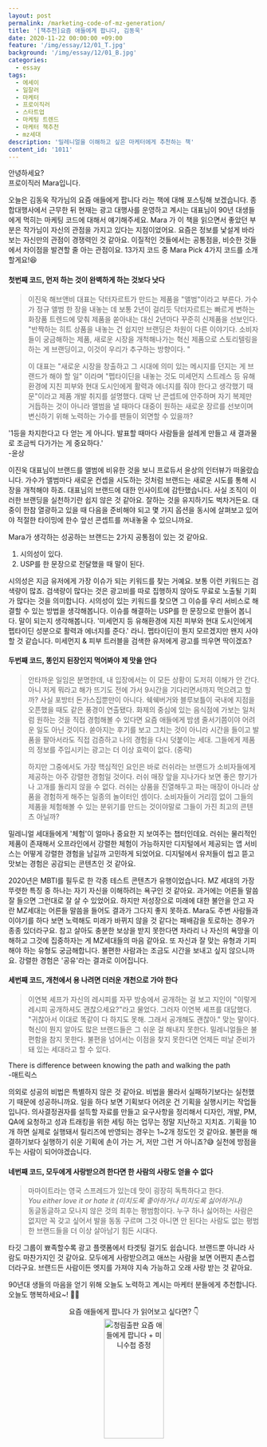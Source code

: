 ```yaml
---
layout: post
permalink: /marketing-code-of-mz-generation/
title: '[책추천]요즘 애들에게 팝니다, 김동욱'
date: 2020-11-22 00:00:00 +09:00
feature: '/img/essay/12/01_T.jpg'
background: '/img/essay/12/01_B.jpg'
categories:
  - essay
tags:
  - 에세이
  - 일잘러
  - 마케터
  - 프로이직러
  - 스타트업
  - 마케팅 트렌드
  - 마케터 책추천
  - mz세대
description: '밀레니얼을 이해하고 싶은 마케터에게 추천하는 책'
content_id: '1011'
---
```


안녕하세요?<br>프로이직러 Mara입니다.

오늘은 김동욱 작가님의 요즘 애들에게 팝니다 라는 책에 대해 포스팅해 보겠습니다. 종합대행사에서 근무한 뒤 현재는 광고 대행사를 운영하고 계시는 대표님이 90년 대생들에게 먹히는 마케팅 코드에 대해서 얘기해주세요. Mara 가 이 책을 읽으면서 좋았던 부분은 작가님이 자신의 관점을 가지고 있다는 지점이었어요. 요즘은 정보를 낯설게 바라보는 자신만의 관점이 경쟁력인 것 같아요. 이질적인 것들에서는 공통점을, 비슷한 것들에서 차이점을 발견할 줄 아는 관점이요. 13가지 코드 중 Mara Pick 4가지 코드를 소개할게요!😆

#### 첫번째 코드, 먼저 하는 것이 완벽하게 하는 것보다 낫다 

> 이진욱 해브앤비 대표는 닥터자르트가 만드는 제품을 "앨범"이라고 부른다. 가수가 정규 앨범 한 장을 내놓는 데 보통 2년이 걸리듯 닥터자르트는 빠르게 변하는 화장품 트렌드에 맞춰 제품을 쏟아내는 대신 2년마다 꾸준히 신제품을 선보인다. "반짝하는 히트 상품을 내놓는 건 쉽지만 브랜딩은 차원이 다른 이야기다. 소비자들이 궁금해하는 제품, 새로운 시장을 개척해나가는 혁신 제품으로 스토리텔링을 하는 게 브랜딩이고, 이것이 우리가 추구하는 방향이다. "
>
> 이 대표는 "새로운 시장을 창출하고 그 시대에 의미 있는 메시지를 던지는 게 브랜드가 해야 할 일" 이라며 "펩타이딘을 내놓는 것도 미세먼지 스트레스 등 유해 환경에 지친 피부와 현대 도시인에게 활력과 에너지를 줘야 한다고 생각했기 때문"이라고 제품 개발 취지를 설명했다. 대박 난 콘셉트에 안주하며 자기 복제만 거듭하는 것이 아니라 앨범을 낼 때마다 대중이 원하는 새로운 장르를 선보이며 변신하기 위해 노력하는 가수를 팬들이 외면할 수 있을까? 

'1등을 차지한다고 다 얻는 게 아니다. 발표할 때마다 사람들을 설레게 만들고 새 결과물로 조금씩 다가가는 게 중요하다.'<br>
-윤상

이진욱 대표님이 브랜드를 앨범에 비유한 것을 보니 프로듀서 윤상의 인터뷰가 떠올랐습니다. 가수가 앨범마다 새로운 컨셉을 시도하는 것처럼 브랜드는 새로운 시도를 통해 시장을 개척해야 하죠. 대표님의 브랜드에 대한 인사이트에 감탄했습니다. 사실 조직이 이러한 브랜딩을 실천하기란 쉽지 않은 것 같아요. 잘하는 것을 유지하기도 벅차거든요. 대중이 한참 열광하고 있을 때 다음을 준비해야 되고 몇 가지 옵션을 동시에 살펴보고 있어야 적절한 타이밍에 한수 앞선 콘셉트를 꺼내놓울 수 있으니까요. 

Mara가 생각하는 성공하는 브랜드는 2가지 공통점이 있는 것 같아요.

1) 시의성이 있다.<br>
2) USP를 한 문장으로 전달했을 때 말이 된다.

시의성은 지금 유저에게 가장 이슈가 되는 키워드를 찾는 거예요. 보통 이런 키워드는 검색량이 많죠. 검색량이 많다는 것은 광고비를 따로 집행하지 않아도 무료로 노출될 기회가 많다는 것을 의미합니다. 시의성이 있는 키워드를 찾으면 그 이슈를 우리 서비스로 해결할 수 있는 방법을 생각해봅니다. 이슈를 해결하는 USP를 한 문장으로 만들어 봅니다. 말이 되는지 생각해봅니다. '미세먼지 등 유해환경에 지친 피부와 현대 도시인에게 펩타이딘 성분으로 활력과 에너지를 준다.' 라니. 펩타이딘이 뭔지 모르겠지만 왠지 사야 할 것 같습니다. 미세먼지 & 피부 트러블을 검색한 유저에게 광고를 띄우면 딱이겠죠?

#### 두번째 코드, 똥인지 된장인지 먹어봐야 제 맛을 안다 

> 안타까운 일임은 분명한데, 내 입장에서는 이 모든 상황이 도저히 이해가 안 간다. 아니 저게 뭐라고 해가 뜨기도 전에 가서 9시간을 기다리면서까지 먹으려고 할까? 사실 포방터 돈가스집뿐만이 아니다. 쉑쉑버거와 블루보틀이 국내에 지점을 오픈했을 때도 같은 풍경이 연출됐다. 화제의 중심에 있는 음식점에 가보는 일처럼 원하는 것을 직접 경험해볼 수 있다면 요즘 애들에게 밤샘 줄서기쯤이야 어려운 일도 아닌 것이다. 쏟아지는 후기를 보고 그치는 것이 아니라 시간을 들이고 발품을 팔아서라도 직접 검증하고 나의 경험을 다시 덧붙이는 세대. 그들에게 제품의 정보를 주입시키는 광고는 더 이상 효력이 없다. (중략)
>
> 하지만 그중에서도 가장 핵심적인 요인은 바로 러쉬라는 브랜드가 소비자들에게 제공하는 아주 강렬한 경험일 것이다. 러쉬 매장 앞을 지나가다 보면 좋은 향기가 나 고개를 돌리지 않을 수 없다. 러쉬는 상품을 진열해두고 파는 매장이 아니라 상품을 경험하게 해주는 일종의 놀이터인 셈이다. 소비자들이 거리낌 없이 그들의 제품을 체험해볼 수 있는 분위기를 만드는 것이야말로 그들이 가진 최고의 콘텐츠 아닐까? 

밀레니얼 세대들에게 '체험'이 얼마나 중요한 지 보여주는 챕터인데요. 러쉬는 물리적인 제품이 존재해서 오프라인에서 강렬한 체험이 가능하지만 디지털에서 제공되는 앱 서비스는 어떻게 강렬한 경험을 남길까 고민하게 되었어요. 디지털에서 유저들이 씹고 뜯고 맛보는 경험은 공감되는 콘텐츠인 것 같아요. 

2020년은 MBTI를 필두로 한 각종 테스트 콘텐츠가 유행이었습니다. MZ 세대의 가장 뚜렷한 특징 중 하나는 자기 자신을 이해하려는 욕구인 것 같아요. 과거에는 어른들 말씀 잘 들으면 그런대로 잘 살 수 있었어요. 하지만 저성장으로 미래에 대한 불안을 안고 자란 MZ세대는 어른들 말씀을 들어도 결과가 그다지 좋지 못하죠. Mara도 주변 사람들과 이야기를 하다 보면 노력해도 미래가 바뀌지 않을 것 같다는 패배감을 토로하는 경우가 종종 있더라구요. 참고 살아도 충분한 보상을 받지 못한다면 차라리 나 자신의 욕망을 이해하고 그것에 집중하자는 게 MZ세대들의 마음 같아요. 또 자신과 잘 맞는 유형과 기피해야 하는 유형도 궁금해합니다. 불편한 사람과는 조금도 시간을 보내고 싶지 않으니까요. 강렬한 경험은 '공유'라는 결과로 이어집니다.

#### 세번째 코드, 개천에서 용 나려면 더러운 개천으로 가야 한다

> 이연복 셰프가 자신의 레시피를 자꾸 방송에서 공개하는 걸 보고 지인이 "이렇게 레시피 공개하셔도 괜찮으세요?"라고 물었다. 그러자 이연복 셰프를 대답했다. "귀찮아서 이대로 똑같이 다 하지도 못해. 그래서 공개해도 괜찮아." 맞는 말이다. 혁신이 뭔지 알아도 많은 브랜드들은 그 쉬운 걸 해내지 못한다. 밀레니얼들은 불편함을 참지 못한다. 불편을 넘어서는 이점을 찾지 못한다면 언제든 떠날 준비가 돼 있는 세대라고 할 수 있다. 

There is difference between knowing the path and walking the path<br>
-매트릭스

의외로 성공의 비법은 특별하지 않은 것 같아요. 비법을 몰라서 실패하기보다는 실천했기 때문에 성공하니까요. 일을 하다 보면 기획보다 어려운 건 기획을 실행시키는 작업들입니다. 의사결정권자를 설득할 자료를 만들고 요구사항을 정리해서 디자인, 개발, PM, QA에 요청하고 성과 트래킹을 위한 세팅 하는 업무는 정말 지난하고 지치죠. 기획을 10개 하면 실제로 실행돼서 릴리즈에 반영되는 경우는 1~2개 정도인 것 같아요. 불편을 해결하기보다 실행하기 쉬운 기획에 손이 가는 거, 저만 그런 거 아니죠?😅 실천에 방점을 두는 사람이 되어야겠습니다.

#### 네번째 코드, 모두에게 사랑받으려 한다면 한 사람의 사랑도 얻을 수 없다

> 마마이트라는 영국 스프레드가 있는데 맛이 굉장히 독특하다고 한다.<br>
> *You either love it or hate it (미치도록 좋아하거나 미치도록 싫어하거나)*<br>동글동글하고 모나지 않은 것의 최후는 평범함이다. 누구 하나 싫어하는 사람은 없지만 꼭 갖고 싶어서 발을 동동 구르며 그것 아니면 안 된다는 사람도 없는 평범한 브랜드들을 더 이상 살아남기 힘든 시대다.

타깃 그룹이 뾰족할수록 광고 플랫폼에서 타겟팅 걸기도 쉽습니다. 브랜드뿐 아니라 사람도 마찬가지인 것 같아요. 모두에게 사랑받으려고 애쓰는 사람을 보면 어쩐지 촌스럽더라구요. 브랜드든 사람이든 엣지를 가져야 지속 가능하고 오래 사랑 받는 것 같아요.  

90년대 생들의 마음을 얻기 위해 오늘도 노력하고 계시는 마케터 분들에게 추천합니다.<br>
오늘도 행복하세요~! 🙋‍♀️

<center>요즘 애들에게 팝니다 가 읽어보고 싶다면? 👇</center>

<center><a href="https://coupa.ng/bMIvcO" target="_blank"><img src="https://static.coupangcdn.com/image/affiliate/banner/2081346e0353ea586775e684f9dc6ddc@2x.jpg" alt="청림출판 요즘 애들에게 팝니다 + 미니수첩 증정" width="120" height="240"></a></center>